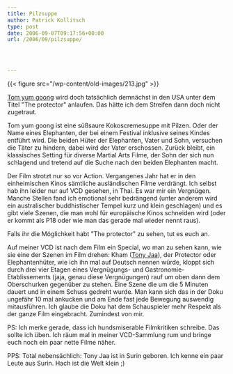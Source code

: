 ```yaml
---
title: Pilzsuppe
author: Patrick Kollitsch
type: post
date: 2006-09-07T09:17:56+00:00
url: /2006/09/pilzsuppe/




---
```

{{< figure src="/wp-content/old-images/213.jpg" >}}

[Tom yum goong][1] wird doch tatsächlich demnächst in den USA unter dem Titel "The protector" anlaufen. Das hätte ich dem Streifen dann doch nicht zugetraut. 

Tom yum goong ist eine süßsaure Kokoscremesuppe mit Pilzen. Oder der Name eines Elephanten, der bei einem Festival inklusive seines Kindes entführt wird. Die beiden Hüter der Elephanten, Vater und Sohn, versuchen die Täter zu hindern, dabei wird der Vater erschossen. Zurück bleibt, ein klassisches Setting für diverse Martial Arts Filme, der Sohn der sich nun schlagend und tretend auf die Suche nach den beiden Elephanten macht. 

Der Film strotzt nur so vor Action. Vergangenes Jahr hat er in den einheimischen Kinos sämtliche ausländischen Filme verdrängt. Ich selbst hab ihn leider nur auf VCD gesehen, in Thai. Es war mir ein Vergnügen. Manche Stellen fand ich emotional sehr bedrängend (unter anderem wird ein australischer buddhistischer Tempel kurz und klein geschlagen) und es gibt viele Szenen, die man wohl für europäische Kinos schneiden wird (oder er kommt als P18 oder wie man das gerade mal wieder nennt raus). 

Falls ihr die Möglichkeit habt "The protector" zu sehen, tut es euch an. 

Auf meiner VCD ist nach dem Film ein Special, wo man zu sehen kann, wie sie eine der Szenen im Film drehen: Kham ([Tony Jaa][2]), der Protector oder Elephantenhüter, wie ich ihn mal auf Deutsch nennen würde, kloppt sich durch drei vier Etagen eines Vergnügungs- und Gastronomie-Etablissements (jaja, genau diese Vergnügungen) rauf um oben dann dem Oberschurken gegenüber zu stehen. Eine Szene die um die 5 Minuten dauert und in einem Schuss gedreht wurde. Man kann sich das in der Doku ungefähr 10 mal ankucken und am Ende fast jede Bewegung auswendig mitausführen. Ich glaube die Doku hat dem Schauspieler mehr Respekt als der ganze Film eingebracht. Zumindest von mir. 

PS: Ich merke gerade, dass ich hundsmiserable Filmkritiken schreibe. Das sollte ich üben. Ich räum mal in meiner VCD-Sammlung rum und bringe euch noch ein paar nette Filme näher.

PPS: Total nebensächlich: Tony Jaa ist in Surin geboren. Ich kenne ein paar Leute aus Surin. Hach ist die Welt klein ;)

 [1]: http://imdb.com/title/tt0427954/
 [2]: http://imdb.com/name/nm1388074/
